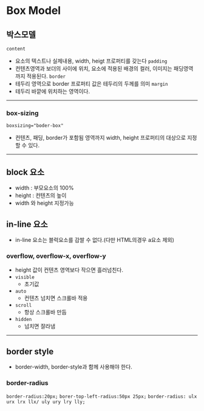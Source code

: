 # Box Model
##  박스모델
`content`
- 요소의 텍스트나 실제내용, width, heigt 프로퍼티를 갖는다
`padding`
- 컨텐츠영역과  보더의 사이에 위치, 요소에 적용된 배경의 컬러, 이미지는 패딩영역까지 적용된다.
`border`
- 테두리 영역으로 border 프로퍼티 값은 테두리의 두께를 의미
`margin`
- 테두리 바깥에 위치하는 영역이다.
---

### box-sizing
`boxsizing="boder-box"`
- 컨텐츠, 패딩, border가 포함됨 영역까지 width, height 프로퍼티의 대상으로 지정할 수 있다.
---

## block 요소
- width : 부모요소의 100%
- height : 컨텐츠의 높이
- width 와 height 지정가능

## in-line 요소 
- in-line 요소는 블럭요소를 감쌀 수 없다.(다만 HTML의경우 a요소 제외)

### overflow, overflow-x, overflow-y
- height 값이 컨텐츠 영역보다 작으면 흘러넘친다.
- `visible`
  -  초기값
- `auto`
  - 컨텐츠 넘치면 스크롤바 적용
- `scroll`
  - 항상 스크롤바 만듬
- `hidden`
  - 넘치면 잘라냄
--- 

## border style
- border-width, border-style과 함께 사용해야 한다.
### border-radius
`border-radius:20px;`
`borer-top-left-radius:50px 25px;`
`border-radius: ulx urx lrx llx/ uly ury lry lly;`

